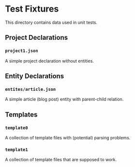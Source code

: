 # Test Fixtures

This directory contains data used in unit tests.

## Project Declarations

### `project1.json`

A simple project declaration without entities.

## Entity Declarations

### `entites/article.json`

A simple article (blog post) entity with parent-child relation.

## Templates

### `template0`

A collection of template files with (potential) parsing problems.

### `template1`

A collection of template files that are supposed to work.
